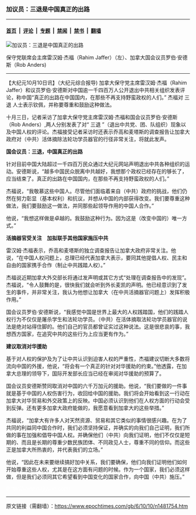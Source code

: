 ### 加议员：三退是中国真正的出路

---

#### [首页](../../../..?n1481754) &nbsp;|&nbsp; [评论](../../../../../epoch-comment?n1481754) &nbsp;|&nbsp; [专题](../../../../../epoch-special?n1481754) &nbsp;|&nbsp; [禁闻](../../../../../epoch-news?n1481754) &nbsp;|&nbsp; [禁书](../../../../../books?n1481754) &nbsp;|&nbsp; [翻墙](https://github.com/gfw-breaker/nogfw/blob/master/README.md?n1481754)


<div><img alt="加议员：三退是中国真正的出路" class="attachment-djy_600_400 size-djy_600_400 wp-post-image" src="https://i.epochtimes.com/assets/uploads/2006/10/610091231201887.jpg"/>
<div class="caption">
 <p>
  保守党联席会主席雷汉姆‧杰福（Rahim Jaffer）（左）、加拿大国会议员罗伯‧安德斯（Rob Anders)
 </p>
</div></div><hr/><div class="post_content" id="artbody" itemprop="articleBody">
 <!-- article content begin -->
 <p>
  【大纪元10月10日讯】（大纪元综合报导) 加拿大保守党主席雷汉姆‧杰福（Rahim Jaffer）和议员罗伯‧安德斯对中国逾一千四百万人公开退出中共相关组织发表评论，称中国“真正的出路在中国国内，在那些不再支持野蛮政权的人们。” 杰福对
  <ok href="https://www.epochtimes.com/gb/tag/%E4%B8%89%E9%80%80.html">
   三退
  </ok>
  人士表示钦佩，并称要尊重和鼓励这种做法。
 </p>
 <p>
  十月三日，记者采访了加拿大保守党主席雷汉姆‧杰福和国会议员罗伯‧安德斯（Rob Anders）,两人分别发表了对“
  <ok href="https://www.epochtimes.com/gb/tag/%E4%B8%89%E9%80%80.html">
   三退
  </ok>
  ”（退出中共党、团、队组织）现象以及中国人权的评论。杰福接受记者采访时还表示乔高和麦塔斯的调查报告让加拿大 政府对（中共）活体摘除法轮功学员器官的行径非常关注，将就此发声。
 </p>
 <p>
  <b>
   国会议员：三退，中国真正的出路
  </b>
 </p>
 <p>
  针对目前中国大陆超过一千四百万民众通过大纪元网站声明退出中共各种组织的运动。安德斯说，“越多中国民众脱离中共越好，我想那个政权已经存在的够长了，应当结束了。真正的出路在中国国内，在那些不再支持野蛮政权的人们。”
 </p>
 <p>
  杰福说，“我敬慕这些中国人。尽管他们面临着来自（中共）政府的挑战，他们仍然在努力彰显（基本权利）和抗议，并想从中国的内部获得改变。我们要尊重这种做法，我们要鼓励这一做法，并同那些起领导作用的中国人合作。”
 </p>
 <p>
  他说，“我想这样做是卓越的。我鼓励这种行为。因为这是（改变中国的）唯一方式。”
 </p>
 <p>
  <b>
   活摘器官受关注　加拟联手其他国家施压中共
  </b>
 </p>
 <p>
  雷汉姆‧杰福表示，乔高和麦塔斯的独立调查报告让加拿大政府非常关注。他说，“在中国人权问题上，总理已经代表加拿大表示，要同其他提倡人权、民主和自由的国家携手合作（制止中共践踏人权）。”
 </p>
 <p>
  杰福说近期加拿大外交部长将通过发声明或其它方式“处理在调查报告中的发现”。杰福说，“令人鼓舞的是，很快我们就会听到外长麦凯的声明。他已经意识到了发生的事件，并非常关注，我认为他想让加拿大（在中共活摘器官问题上）发挥积极作用。”
 </p>
 <p>
  国会议员罗伯‧安德斯说，“我感觉中国是世界上最大的人权践踏国，他们的践踏人权行为不仅仅是屠杀学生和法轮功学员。（中共）在活体摘取法轮功学员器官的说法是绝对站得住脚的。他们自己的官员都曾证实过这种说法。这是很悲哀的事，我想西方国家，在追究中共的这些行为上应当更有作为。”
 </p>
 <p>
  <b>
   建议取消对华援助
  </b>
 </p>
 <p>
  基于对人权的保护及为了让中共认识到迫害人权的严重性，杰福建议切断大多数将流向中国的外援，他说，“将会有一个真正的针对对华援助的约束。”他透露，在加拿大总理的领导下，国际开发部长应当已经在审阅对华援助的预算了。
 </p>
 <p>
  国会议员安德斯赞同取消对中国的六千万加元的援助。他说，“我们要做的一件事就是基于中国的人权伤害行为，收回给中国的援助。我们将会开始看到这一行动在加拿大对华贸易和外交政策上的反映。中国必须认识到他们在人权方面的行动会受到反弹。还有更多加拿大政府能做的，我愿意看到加拿大的这些举措。”
 </p>
 <p>
  杰福说，“加拿大有许多人对天然资源、贸易和其它类似的事情很感兴趣。在为了共同的利益同中国合作时，我们必须坚持保证，并确实的向我们自己证明，我们所做的事在加强和倡导中国人权。并确保他们（中共）向我们证明，他们不仅仅是短期的、而且是长期的尊重少数民族团体、不同政见人士，尊重不同的信仰。而这些正是加拿大所热衷的，并代表我们的立场。”
 </p>
 <p>
  他说，“因此在未来要继续搞好加中关系，我们要确保，他们向我们证明他们如何开始尊重这些人权，尤其是在这方面有问题的时候。作为一个国家，我们必须这样做，但是我们必须同其它希望看到中国变化的国家合作，向中国（中共）施压。”
 </p>
 <p>
  <font color="#ffffff">
   (http://www.dajiyuan.com)
  </font>
 </p>
 <!-- article content end -->
 <div id="below_article_ad">
 </div>
</div>


---

原文链接（需翻墙）：https://www.epochtimes.com/gb/6/10/10/n1481754.htm